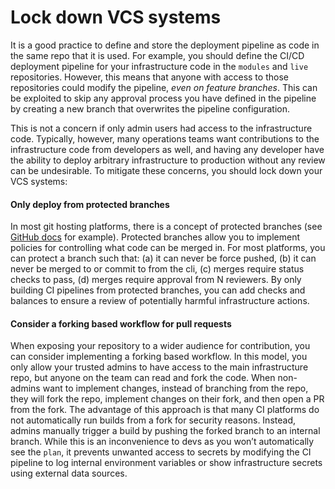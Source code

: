 # Lock down VCS systems

It is a good practice to define and store the deployment pipeline as code in the same repo that it is used. For example,
you should define the CI/CD deployment pipeline for your infrastructure code in the `modules` and `live` repositories.
However, this means that anyone with access to those repositories could modify the pipeline, _even on feature
branches_. This can be exploited to skip any approval process you have defined in the pipeline by creating a new branch
that overwrites the pipeline configuration.

This is not a concern if only admin users had access to the infrastructure code. Typically, however, many operations
teams want contributions to the infrastructure code from developers as well, and having any developer have the ability to
deploy arbitrary infrastructure to production without any review can be undesirable. To mitigate these concerns, you
should lock down your VCS systems:

<div className="dlist">

#### Only deploy from protected branches

In most git hosting platforms, there is a concept of protected branches (see
[GitHub docs](https://help.github.com/en/github/administering-a-repository/about-protected-branches) for example).
Protected branches allow you to implement policies for controlling what code can be merged in. For most platforms, you
can protect a branch such that: (a) it can never be force pushed, (b) it can never be merged to or commit to from the
cli, (c) merges require status checks to pass, (d) merges require approval from N reviewers. By only building CI
pipelines from protected branches, you can add checks and balances to ensure a review of potentially harmful
infrastructure actions.

#### Consider a forking based workflow for pull requests

When exposing your repository to a wider audience for contribution, you can consider implementing a forking based
workflow. In this model, you only allow your trusted admins to have access to the main infrastructure repo, but anyone
on the team can read and fork the code. When non-admins want to implement changes, instead of branching from the repo,
they will fork the repo, implement changes on their fork, and then open a PR from the fork. The advantage of this
approach is that many CI platforms do not automatically run builds from a fork for security reasons. Instead, admins
manually trigger a build by pushing the forked branch to an internal branch. While this is an inconvenience to devs as
you won’t automatically see the `plan`, it prevents unwanted access to secrets by modifying the CI pipeline to log
internal environment variables or show infrastructure secrets using external data sources.

</div>


<!-- ##DOCS-SOURCER-START
{"sourcePlugin":"local-copier","hash":"cd626b695d8951028daebd4a888f0a6b"}
##DOCS-SOURCER-END -->
